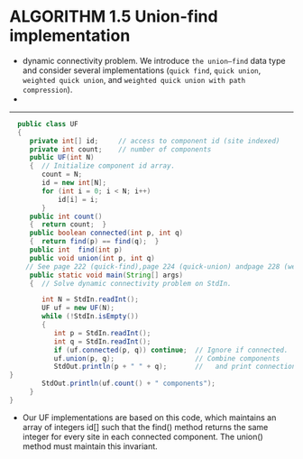 # ALGORITHM 1.5 Union-find implementation

- dynamic connectivity problem. We introduce `the union–find` data type and consider several implementations (`quick find`, `quick union`, `weighted quick union`, and `weighted quick union with path compression`).
- 
---

```java
  public class UF
  {
     private int[] id;     // access to component id (site indexed)
     private int count;    // number of components
     public UF(int N)
     {  // Initialize component id array.
        count = N;
        id = new int[N];
        for (int i = 0; i < N; i++)
            id[i] = i;
        }
     public int count()
     {  return count;  }
     public boolean connected(int p, int q)
     {  return find(p) == find(q);  }
     public int  find(int p)
     public void union(int p, int q)
    // See page 222 (quick-find),page 224 (quick-union) andpage 228 (weighted).
     public static void main(String[] args)
     {  // Solve dynamic connectivity problem on StdIn.

        int N = StdIn.readInt();
        UF uf = new UF(N);
        while (!StdIn.isEmpty())
        {
           int p = StdIn.readInt();
           int q = StdIn.readInt();
           if (uf.connected(p, q)) continue;  // Ignore if connected.
           uf.union(p, q);                    // Combine components
           StdOut.println(p + " " + q);       //   and print connection.
}
        StdOut.println(uf.count() + " components");
     }
}
```

- Our UF implementations are based on this code, which maintains an array of integers id[] such that the find() method returns the same integer for every site in each connected component. The union() method must maintain this invariant.
